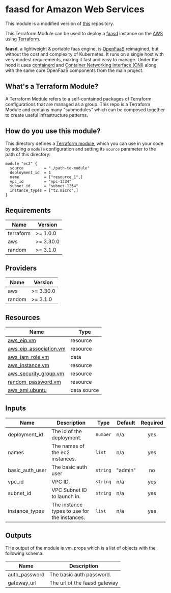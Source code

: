# faasd for Amazon Web Services

This module is a modified version of [this](https://github.com/jsiebens/terraform-aws-faasd) repository.

This Terraform Module can be used to deploy a [faasd](https://github.com/openfaas/faasd) instance on the
[AWS](https://aws.amazon.com/) using [Terraform](https://www.terraform.io/).

__faasd__, a lightweight & portable faas engine, is [OpenFaaS](https://github.com/openfaas/) reimagined, but without the cost and complexity of Kubernetes. It runs on a single host with very modest requirements, making it fast and easy to manage. Under the hood it uses [containerd](https://containerd.io/) and [Container Networking Interface (CNI)](https://github.com/containernetworking/cni) along with the same core OpenFaaS components from the main project.

## What's a Terraform Module?

A Terraform Module refers to a self-contained packages of Terraform configurations that are managed as a group. This repo
is a Terraform Module and contains many "submodules" which can be composed together to create useful infrastructure patterns.

## How do you use this module?

This directory defines a [Terraform module](https://www.terraform.io/docs/modules/usage.html), which you can use in your
code by adding a `module` configuration and setting its `source` parameter to the path of this directory:

```hcl
module "ec2" {
  source         = "./path-to-module"
  deployment_id  = 1
  name           = ["resource_1",]
  vpc_id         = "vpc-1234"
  subnet_id      = "subnet-1234"
  instance_types = ["t2.micro",]
}
```

<!-- BEGIN_TF_DOCS -->
## Requirements

| Name      | Version   |
|-----------|-----------|
| terraform | >= 1.0.0  |
| aws       | >= 3.30.0 |
| random    | >= 3.1.0  |

## Providers

| Name   | Version   |
|--------|-----------|
| aws    | >= 3.30.0 |
| random | >= 3.1.0  |

## Resources

| Name                                                                                                                  | Type        |
|-----------------------------------------------------------------------------------------------------------------------|-------------|
| [aws_eip.vm](https://registry.terraform.io/providers/hashicorp/aws/latest/docs/resources/eip)                         | resource    |
| [aws_eip_association.vm](https://registry.terraform.io/providers/hashicorp/aws/latest/docs/resources/eip_association) | resource    |
| [aws_iam_role.vm](https://registry.terraform.io/providers/hashicorp/aws/latest/docs/resources/iam_role)               | data        |
| [aws_instance.vm](https://registry.terraform.io/providers/hashicorp/aws/latest/docs/resources/instance)               | resource    |
| [aws_security_group.vm](https://registry.terraform.io/providers/hashicorp/aws/latest/docs/resources/security_group)   | resource    |
| [random_password.vm](https://registry.terraform.io/providers/hashicorp/random/latest/docs/resources/password)         | resource    |
| [aws_ami.ubuntu](https://registry.terraform.io/providers/hashicorp/aws/latest/docs/data-sources/ami)                  | data source |

## Inputs

| Name            | Description                                  | Type     | Default | Required |
|-----------------|----------------------------------------------|----------|---------|:--------:|
| deployment_id   | The id of the deployment.                    | `number` | n/a     |   yes    |
| names           | The names of the ec2 instances.              | `list`   | n/a     |   yes    |
| basic_auth_user | The basic auth user                          | `string` | "admin" |    no    |
| vpc\_id         | VPC ID.                                      | `string` | n/a     |   yes    |
| subnet\_id      | VPC Subnet ID to launch in.                  | `string` | n/a     |   yes    |
| instance\_types | The instance types to use for the instances. | `list`   | n/a     |   yes    |

## Outputs

THe output of the module is vm_props which is a list of objects with the following schema:

| Name           | Description                  |
|----------------|------------------------------|
| auth\_password | The basic auth password.     |
| gateway\_url   | The url of the faasd gateway |
<!-- END_TF_DOCS -->
